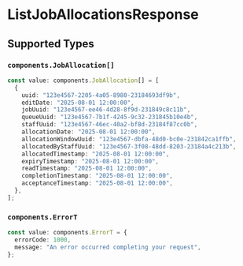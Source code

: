 # ListJobAllocationsResponse


## Supported Types

### `components.JobAllocation[]`

```typescript
const value: components.JobAllocation[] = [
  {
    uuid: "123e4567-2205-4a05-8980-23184693df9b",
    editDate: "2025-08-01 12:00:00",
    jobUuid: "123e4567-ee46-4d28-8f9d-231849c8c11b",
    queueUuid: "123e4567-7b1f-4245-9c32-231845b10e4b",
    staffUuid: "123e4567-46ec-40a2-bf8d-23184f87cc0b",
    allocationDate: "2025-08-01 12:00:00",
    allocationWindowUuid: "123e4567-dbfa-48d0-bc0e-231842ca1ffb",
    allocatedByStaffUuid: "123e4567-3f08-48dd-8203-23184a4c213b",
    allocatedTimestamp: "2025-08-01 12:00:00",
    expiryTimestamp: "2025-08-01 12:00:00",
    readTimestamp: "2025-08-01 12:00:00",
    completionTimestamp: "2025-08-01 12:00:00",
    acceptanceTimestamp: "2025-08-01 12:00:00",
  },
];
```

### `components.ErrorT`

```typescript
const value: components.ErrorT = {
  errorCode: 1000,
  message: "An error occurred completing your request",
};
```

